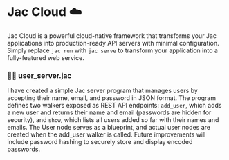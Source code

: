 # Jac Cloud ☁️

Jac Cloud is a powerful cloud-native framework that transforms your Jac applications into production-ready API servers with minimal configuration. Simply replace `jac run` with `jac serve` to transform your application into a fully-featured web service.

### 😶‍🌫️ user_server.jac 

I have created a simple Jac server program that manages users by accepting their name, email, and password in JSON format. The program defines two walkers exposed as REST API endpoints: `add_user`, which adds a new user and returns their name and email (passwords are hidden for security), and `show`, which lists all users added so far with their names and emails. The User node serves as a blueprint, and actual user nodes are created when the add_user walker is called. Future improvements will include password hashing to securely store and display encoded passwords.
